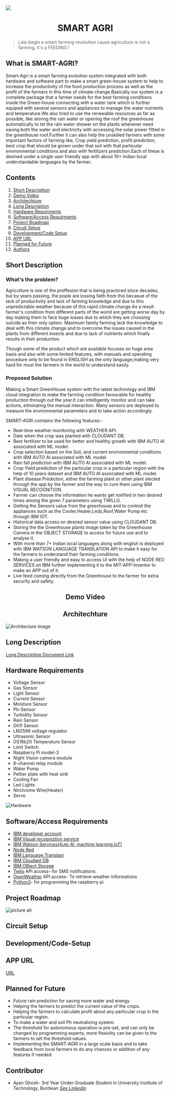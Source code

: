 
<img src="https://i.postimg.cc/nLR310L8/greenhouse.png">
<h1 align="center">SMART AGRI</h1>

  >Lets begin a smart farming revolution cause agriculture is not a farming, it's a FEEDING !

## What is SMART-AGRI?

Smart-Agri is a smart farming evolution system integrated with both hardware and software part to make a smart green-house system to help to increase the productivity of the food production process as well as the profit of the farmers in this time of climate change.Basically our system is a complete package that a farmer needs for the best farming conditions inside the Green-house connecting with a water tank which is further equiped with several sensors and appliances to manage the water nutrients and temperature.We also tried to use the renewable resources as far as possible, like storing the rain water or opening the roof the greenhouse automatically to let the rain water shower on the plants whenever need saving both the water and electricity with accessing the solar power fitted in the greenhouse roof.Further it can also help the unskilled farmers with some important factors of farming like, Crop yield prediction, profit prediction, best crop that should be grown under that soil with that particular environmental conditions and also with fertilizers prediction.Each of these is desined under a single user friendly app with about 10+ Indian local understandable languages by the farmer. 

## Contents 

01. [Short Description](#Short-Description)
02. [Demo Video](#Demo-Video)
03. [Architechture](#Architechture)
04. [Long Description](##Long-Description)
05. [Hardware Requirments](#Hardware-Requirments)
06. [Software/Access Requirments](#Software/Access-Requirments)
07. [Project Roadmap](#Project-Roadmap)
08. [Circuit Setup](#Circuit-Setup)
09. [Development/Code Setup](#Development/Code-Setup)
10. [APP URL](#APP-URL)
11. [Planned for Future](#Planned-for-Future)
12. [Authors](#Authors)

## Short Description <a name="Short-Description"></a>

### What's the problem?

Agriculture is one of the proffesion that is being practiced since decades, but by years passing, the pople are lossing faith from this becasue of the lack of productivity and lack of farming knowledge and due to this unpredictable weather because of this rapid climate change.As a result farmer's condition from different parts of the world are getting worse day by day making them to face huge losses due to which they are choosing suicide as their only option.
Maximum family farming lack the knowledge to deal with this climate change and to overcome the issues caused in the plants from different insects and due to lack of nutrients which finally results in their production.

Though some of the product which are available focuses on huge area basis and also with some limited features, with manuals and operating procedure only to be found in ENGLISH as the only language,making very hard for most the farmers in the world to understand easily.

### Proposed Solution

Making a Smart GreenHouse system with the latest technology and IBM cloud integration to make the farming condition favourable for healthy production through out the year.It can intelligently monitor and can take actions, eliminating the manual interaction. Many sensors are deployed to measure the environmental parameters and to take action accordingly.

SMART-AGRI cointains the following features:-

* Real-time weather monitoring with WEATHER API.
* Date when the crop was planted with CLOUDANT DB.
* Best fertilizer to be used for better and healthy growth with IBM AUTO AI associated with ML model.
* Crop selection based on the Soil, and current environmental conditions with IBM AUTO AI associated with ML model.
* Rain fall prediction with IBM AUTO AI associated with ML model.
* Crop Yield prediction of the particular crop in a particular region with the help of 10 years dataset and IBM AUTO AI associated with ML model.
* Plant disease Prediction, either the farming plant or other plant slected through the app by the farmer and the way to cure them using IBM VISUAL RECOGNITION.
* Farmer can choose the information he wants get notified in two desired times among the given 7 parameters using TWILLO.
* Getting the Sensors value from the greenhouse and to controll the appliances such as the Cooler,Heater,Leds,Roof,Water Pump etc through IBM IOT.
* Historical data access on desired sensor value using CLOUDANT DB.
* Storing the the Greenhouse plants image taken by the Greenhouse Camera in the OBJECT STORAGE to access for future use and to analyse it.
* With more than 7+ Indian local languages along with english is deployed with IBM WATSON LANGUAGE TRANSLATION API to make it easy for the farmers to understand   their farming conditions. 
* Making a user friendly and easy to access UI with the help of NODE RED SERVICES on IBM further implementing it to the MIT-APP-Inventor to make an APP out of it.
* Live feed coming directly from the Greenhouse to the farmer for extra security and safety.

<h2 align="center">Demo Video</h1><a name="Demo-Video"></a>



<h2 align="center">Architechture</h1><a name="Architechture"></a>

![Architecture Image](https://github.com/Ayanghosh-agno/Call-for-code-2021-SmartAgri/blob/main/Image/project%20architecture.png)


## Long Description <a name="Long-Description"></a>
[Long Description Document Link](https://github.com/Ayanghosh-agno/Call-for-code-2021-SmartAgri/blob/main/Documentation/Smart%20Agri.pdf)



## Hardware Requirements <a name="Hardware-Requirments"> </a> 

* Voltage Sensor
* Gas Sensor
* Light Sensor
* Current Sensor
* Moisture Sensor
* Ph-Sensor
* Turbidity Sensor
* Rain Sensor
* Dh11 Sensor
* LM2596 voltage regulator
* Ultrasonic Sensor
* DS18b20 Temperature Sensor
* Limit Switch
* Raspberry Pi model-3
* Night Vision camera module
* 8-channel relay module
* Water Pump
* Peltier plate with heat sink
* Cooling Fan
* Led Lights
* Nirchrome Wire(Heater)
* Servo

![Hardware](https://github.com/Ayanghosh-agno/Call-for-code-2021-SmartAgri/blob/main/Image/Hardware.png)




## Software/Access Requirements<a name="Software/Access-Requirments"></a> 
 * [IBM developer account](https://cloud.ibm.com/login)
 * [IBM Visual recogniztion service](https://cloud.ibm.com/login)
 * [IBM Watson Services(Auto AI, machine learning,IoT)](https://cloud.ibm.com/login)
 * [Node Red](https://cloud.ibm.com/login)
 * [IBM Language Translaor](https://cloud.ibm.com/login)
 * [IBM Cloudant DB](https://cloud.ibm.com/login)
 * [IBM OBject Storage](https://cloud.ibm.com/login)
 * [Twlio](https://www.twilio.com/) API access- for SMS notifications.
 * [OpenWeather](https://openweathermap.org/api) API access- To retrieve weather informations
 * [Python3](https://www.python.org)- for programming the raspberry pi.




## Project Roadmap <a name="Project-Roadmap"></a>
![picture alt](https://github.com/Ayanghosh-agno/Call-for-code-2021-SmartAgri/blob/main/Image/Roadmap.png)



## Circuit Setup <a name="Circuit-Setup"></a>




## Development/Code-Setup <a name="Development/Code-Setup"></a>


## APP URL <a name="APP-URL"></a>
[URL](https://smartagri2021.eu-gb.mybluemix.net/ui/)

## Planned for Future <a name="Planned-for-Future"></a>

* Future rain prediction for saving more water and energy.
* Helping the farmers to predict the current value of the crops.
* Helping the farmers to calculate profit about any particular crop in the particular region.
* To make a water and soil Ph neutralizing system.
* The threshold for autonomous operation is pre-set, and can only be changed by programming experts, more flexivlity can be given to the farmers to set the threshold values.
* Implementing the SMART-AGRI in a large scale basis and to take feedback from local farmers to do any chances or addition of any features if needed.

## Contributor<a name="Authors"></a>
* Ayan Ghosh- 3rd Year Under-Graduate Student in University Institute of Technology, Burdwan [*See Linkedin*](https://www.linkedin.com/in/ayan-ghosh-4743841a1/)
